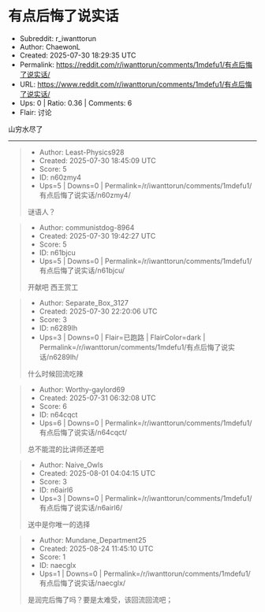 # 有点后悔了说实话

- Subreddit: r_iwanttorun
- Author: ChaewonL
- Created: 2025-07-30 18:29:35 UTC
- Permalink: https://reddit.com/r/iwanttorun/comments/1mdefu1/有点后悔了说实话/
- URL: https://www.reddit.com/r/iwanttorun/comments/1mdefu1/有点后悔了说实话/
- Ups: 0 | Ratio: 0.36 | Comments: 6
- Flair: 讨论


山穷水尽了


---

> - Author: Least-Physics928
> - Created: 2025-07-30 18:45:09 UTC
> - Score: 5
> - ID: n60zmy4
> - Ups=5 | Downs=0 | Permalink=/r/iwanttorun/comments/1mdefu1/有点后悔了说实话/n60zmy4/
>
> 谜语人？

> - Author: communistdog-8964
> - Created: 2025-07-30 19:42:27 UTC
> - Score: 5
> - ID: n61bjcu
> - Ups=5 | Downs=0 | Permalink=/r/iwanttorun/comments/1mdefu1/有点后悔了说实话/n61bjcu/
>
> 开献吧 西王赏工

> - Author: Separate_Box_3127
> - Created: 2025-07-30 22:20:06 UTC
> - Score: 3
> - ID: n6289lh
> - Ups=3 | Downs=0 | Flair=已跑路 | FlairColor=dark | Permalink=/r/iwanttorun/comments/1mdefu1/有点后悔了说实话/n6289lh/
>
> 什么时候回流吃辣

> - Author: Worthy-gaylord69
> - Created: 2025-07-31 06:32:08 UTC
> - Score: 6
> - ID: n64cqct
> - Ups=6 | Downs=0 | Permalink=/r/iwanttorun/comments/1mdefu1/有点后悔了说实话/n64cqct/
>
> 总不能混的比讲师还差吧

> - Author: Naive_Owls
> - Created: 2025-08-01 04:04:15 UTC
> - Score: 3
> - ID: n6airl6
> - Ups=3 | Downs=0 | Permalink=/r/iwanttorun/comments/1mdefu1/有点后悔了说实话/n6airl6/
>
> 送中是你唯一的选择

> - Author: Mundane_Department25
> - Created: 2025-08-24 11:45:10 UTC
> - Score: 1
> - ID: naecglx
> - Ups=1 | Downs=0 | Permalink=/r/iwanttorun/comments/1mdefu1/有点后悔了说实话/naecglx/
>
> 是润完后悔了吗？要是太难受，该回流回流吧；
